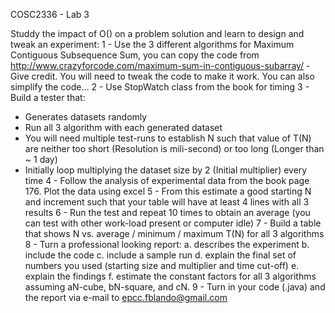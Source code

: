 COSC2336 - Lab 3

Studdy the impact of O() on a problem solution and learn to design and tweak an experiment:
1 - Use the 3 different algorithms for Maximum Contiguous Subsequence Sum, you can copy the code from http://www.crazyforcode.com/maximum-sum-in-contiguous-subarray/ - Give credit. You will need to tweak the code to make it work. You can also simplify the code...
2 - Use StopWatch class from the book for timing
3 - Build a tester that:
  * Generates datasets randomly
  * Run all 3 algorithm with each generated dataset
  * You will need multiple test-runs to establish N such that value of T(N) are neither too short (Resolution is mili-second) or too long (Longer than ~ 1 day)
  * Initially loop multiplying the dataset size by 2 (Initial multiplier) every time
4 - Follow the analysis of experimental data from the book page 176. Plot the data using excel
5 - From this estimate a good starting N and increment such that your table will have at least 4 lines with all 3 results
6 - Run the test and repeat 10 times to obtain an average (you can test with other work-load present or computer idle)
7 - Build a table that shows N vs. average / minimum / maximum T(N) for all 3 algorithms
8 - Turn a professional looking report:
  a. describes the experiment
  b. include the code
  c. include a sample run
  d. explain the final set of numbers you used (starting size and multiplier and time cut-off)
  e. explain the findings
  f. estimate the constant factors for all 3 algorithms assuming aN-cube, bN-square, and cN. 
9 - Turn in your code (.java) and the report via e-mail to epcc.fblando@gmail.com
